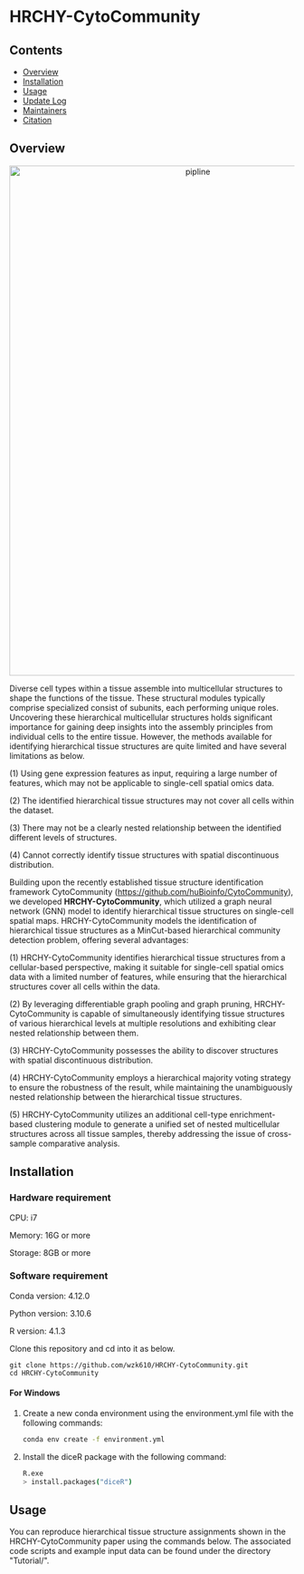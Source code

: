 # HRCHY-CytoCommunity



## Contents

- [Overview](#overview)
- [Installation](#installation)
- [Usage](#usage)
- [Update Log](#update-log)
- [Maintainers](#maintainers)
- [Citation](#citation)


## Overview

<div align=center><img src="https://github.com/wzk610/HRCHY-CytoCommunity/blob/main/support/Schematic.png" width="650" height="900" alt="pipline"/></div>  


Diverse cell types within a tissue assemble into multicellular structures to shape the functions of the tissue. These structural modules typically comprise specialized consist of subunits, each performing unique roles. Uncovering these hierarchical multicellular structures holds significant importance for gaining deep insights into the assembly principles from individual cells to the entire tissue. However, the methods available for identifying hierarchical tissue structures are quite limited and have several limitations as below.

(1) Using gene expression features as input, requiring a large number of features, which may not be applicable to single-cell spatial omics data.

(2) The identified hierarchical tissue structures may not cover all cells within the dataset.

(3) There may not be a clearly nested relationship between the identified different levels of structures.

(4) Cannot correctly identify tissue structures with spatial discontinuous distribution.

Building upon the recently established tissue structure identification framework CytoCommunity (https://github.com/huBioinfo/CytoCommunity), we developed **HRCHY-CytoCommunity**, which utilized a graph neural network (GNN) model to identify hierarchical tissue structures on single-cell spatial maps. HRCHY-CytoCommunity models the identification of hierarchical tissue structures as a MinCut-based hierarchical community detection problem, offering several advantages:

(1) HRCHY-CytoCommunity identifies hierarchical tissue structures from a cellular-based perspective, making it suitable for single-cell spatial omics data with a limited number of features, while ensuring that the hierarchical structures cover all cells within the data.

(2) By leveraging differentiable graph pooling and graph pruning, HRCHY-CytoCommunity is capable of simultaneously identifying tissue structures of various hierarchical levels at multiple resolutions and exhibiting clear nested relationship between them.

(3) HRCHY-CytoCommunity possesses the ability to discover structures with spatial discontinuous distribution.

(4) HRCHY-CytoCommunity employs a hierarchical majority voting strategy to ensure the robustness of the result, while maintaining the unambiguously nested relationship between the hierarchical tissue structures.

(5) HRCHY-CytoCommunity utilizes an additional cell-type enrichment-based clustering module to generate a unified set of nested multicellular structures across all tissue samples, thereby addressing the issue of cross-sample comparative analysis.


## Installation

### Hardware requirement 

CPU: i7

Memory: 16G or more

Storage: 8GB or more

### Software requirement

Conda version: 4.12.0

Python version: 3.10.6

R version: 4.1.3

Clone this repository and cd into it as below.
```
git clone https://github.com/wzk610/HRCHY-CytoCommunity.git
cd HRCHY-CytoCommunity
```
#### For Windows

1. Create a new conda environment using the environment.yml file with the following commands:

    ```bash
    conda env create -f environment.yml
    ```

2. Install the diceR package with the following command:

    ```bash
    R.exe
    > install.packages("diceR")
    ```


## Usage

You can reproduce hierarchical tissue structure assignments shown in the HRCHY-CytoCommunity paper using the commands below. The associated code scripts and example input data can be found under the directory "Tutorial/".





